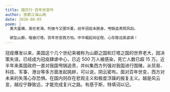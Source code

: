 ```yaml
---
title: 踏莎行·百年世变吟
author: 放歌江海山阙
date: 2020-08-05
poem: |
  美大蛮横，英伦老滑。列强今又围华夏。经年冠疫未脱身，甩锅追责阴风刮。

  欲坠山巅，暗昏灯塔。百年世变西方怕。中华崛起尚征程，心存致远英姿飒！
---
```


冠疫爆发以来，美国这个几个世纪来被称为山巅之国和灯塔之国的世界老大，因决策失误，已经成为冠疫肆虐中心，已近 500 万人被感染，死亡人数已超 15 万。近半年来美国政府一直对我国甩锅追责，并纠集西方列强对我国进行围赌，从贸易、科技、军事、港台等多方面发起挑衅，可以说，阴云密布。面对百年世变，西方对未来的失落心存恐惧。在国内则存在悲观主义和极度浮躁的报复主义。越是风云变，越应宁静致远，才能完成复兴之路。有感于斯，特填词以记。
